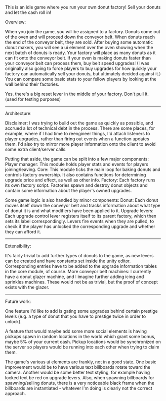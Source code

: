 This is an idle game where you run your own donut factory! Sell your donuts and let the cash roll in!

Overview:

When you join the game, you will be assigned to a factory.
Donuts come out of the oven and will proceed down the conveyor belt.
When donuts reach the end of the conveyor belt, they are sold.
After buying some automatic donut makers, you will see a ui element over the oven showing when the next batch of donuts is ready.
Your factory will place as many donuts as it can fit onto the conveyor belt. If your oven is making donuts faster than your conveyor belt can process them, buy belt speed upgrades!
(I was originally also going to force players to buy upgrades for how quickly your factory can automatically sell your donuts, but ultimately decided against it.)
You can compare some basic stats to your fellow players by looking at the wall behind their factories.

Yes, there's a big reset lever in the middle of your factory. Don't pull it. (used for testing purposes)

---

Architecture:

Disclaimer: I was trying to build out the game as quickly as possible, and accrued a lot of technical debt in the process. There are some places, for example, where if I had time to reengineer things, I'd attach listeners to player upgrades, rather than firing out events when a function updates them. I'd also try to mirror more player information onto the client to avoid some extra client/server calls.

Putting that aside, the game can be split into a few major components:
Player manager: This module holds player stats and events for players joining/leaving.
Core: This module ticks the main loop for baking donuts and controls factory ownership. It also contains functions for determining upgrade price and effect, as well as other info.
Factory: Each factory runs its own factory script. Factories spawn and destroy donut objects and contain some information about the player's owned upgrades.

Some game logic is also handled by minor components:
Donut: Each donut moves itself down the conveyor belt and tracks information about what type of donut it is and what modifiers have been applied to it.
Upgrade levers: Each upgrade control lever registers itself to its parent factory, which then sets its label correspondingly. Levers fire events when they are pulled, to check if the player has unlocked the corresponding upgrade and whether they can afford it.

---

Extensibility:

It's fairly trivial to add further types of donuts to the game, as new levers can be created and have constants set inside the unity editor. Corresponding entries have to be added to the upgrade information tables in the core module, of course.
More conveyor belt machines: I currently have a donut glazer machine, and I imagine further adding icing and sprinkles machines. These would not be as trivial, but the proof of concept exists with the glazer.

---

Future work:

One feature I'd like to add is gating some upgrades behind certain prestige levels (e.g. a type of donut that you have to prestige twice in order to unlock).

A feature that would maybe add some more social elements is having pickups spawn in random locations in the world which grant some bonus, maybe 5% of your current cash. Pickup locations would be synchronized on the server so players would be running into each other when trying to claim them.

The game's various ui elements are frankly, not in a good state. One basic improvement would be to have various text billboards rotate toward the camera. Another would be some better text styling, for example having locked text be red on upgrade levers. Also, when spawning billboards for spawning/selling donuts, there is a very noticeable black frame when the billboards are instantiated - whatever I'm doing is clearly not the correct approach.